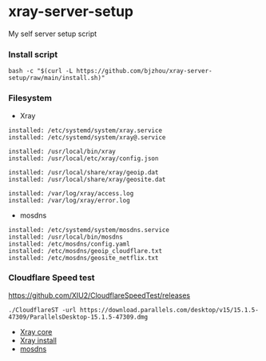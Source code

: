 # xray-server-setup

My self server setup script

### Install script

```
bash -c "$(curl -L https://github.com/bjzhou/xray-server-setup/raw/main/install.sh)"
```

### Filesystem

* Xray

```
installed: /etc/systemd/system/xray.service
installed: /etc/systemd/system/xray@.service

installed: /usr/local/bin/xray
installed: /usr/local/etc/xray/config.json

installed: /usr/local/share/xray/geoip.dat
installed: /usr/local/share/xray/geosite.dat

installed: /var/log/xray/access.log
installed: /var/log/xray/error.log
```

* mosdns

```
installed: /etc/systemd/system/mosdns.service
installed: /usr/local/bin/mosdns
installed: /etc/mosdns/config.yaml
installed: /etc/mosdns/geoip_cloudflare.txt
installed: /etc/mosdns/geosite_netflix.txt
```

### Cloudflare Speed test

https://github.com/XIU2/CloudflareSpeedTest/releases

```
./CloudflareST -url https://download.parallels.com/desktop/v15/15.1.5-47309/ParallelsDesktop-15.1.5-47309.dmg
```

* [Xray core](https://github.com/XTLS/Xray-core)
* [Xray install](https://github.com/XTLS/Xray-install)
* [mosdns](https://github.com/IrineSistiana/mosdns)
